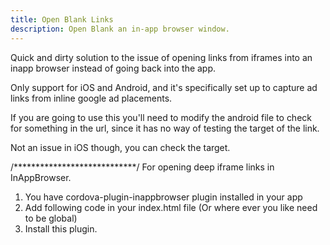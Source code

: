 ```yaml
---
title: Open Blank Links
description: Open Blank an in-app browser window.
---
```


Quick and dirty solution to the issue of opening links from iframes into an inapp browser instead of going back into the app.

Only support for iOS and Android, and it's specifically set up to capture ad links from inline google ad placements.

If you are going to use this you'll need to modify the android file to check for something in the url, since it has no way of testing the target of the link.

Not an issue in iOS though, you can check the target.

/****************************/
For opening deep iframe links in InAppBrowser.
1. You have cordova-plugin-inappbrowser plugin installed in your app
2. Add following code in your index.html file (Or where ever you like need to be global)
    <script>
        function openLinkInAppBrowser(url) {
            window.open(url, '_blank');
        }
    </script>
3. Install this plugin.
